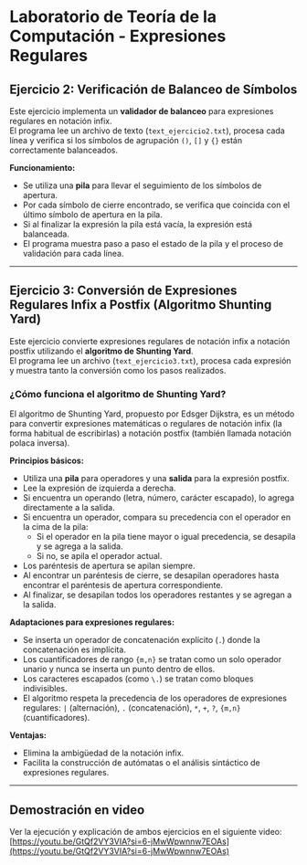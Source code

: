 # Laboratorio de Teoría de la Computación - Expresiones Regulares

## Ejercicio 2: Verificación de Balanceo de Símbolos

Este ejercicio implementa un **validador de balanceo** para expresiones regulares en notación infix.  
El programa lee un archivo de texto (`text_ejercicio2.txt`), procesa cada línea y verifica si los símbolos de agrupación `()`, `[]` y `{}` están correctamente balanceados.

**Funcionamiento:**
- Se utiliza una **pila** para llevar el seguimiento de los símbolos de apertura.
- Por cada símbolo de cierre encontrado, se verifica que coincida con el último símbolo de apertura en la pila.
- Si al finalizar la expresión la pila está vacía, la expresión está balanceada.
- El programa muestra paso a paso el estado de la pila y el proceso de validación para cada línea.

---

## Ejercicio 3: Conversión de Expresiones Regulares Infix a Postfix (Algoritmo Shunting Yard)

Este ejercicio convierte expresiones regulares de notación infix a notación postfix utilizando el **algoritmo de Shunting Yard**.  
El programa lee un archivo (`text_ejercicio3.txt`), procesa cada expresión y muestra tanto la conversión como los pasos realizados.

### ¿Cómo funciona el algoritmo de Shunting Yard?

El algoritmo de Shunting Yard, propuesto por Edsger Dijkstra, es un método para convertir expresiones matemáticas o regulares de notación infix (la forma habitual de escribirlas) a notación postfix (también llamada notación polaca inversa).

**Principios básicos:**
- Utiliza una **pila** para operadores y una **salida** para la expresión postfix.
- Lee la expresión de izquierda a derecha.
- Si encuentra un operando (letra, número, carácter escapado), lo agrega directamente a la salida.
- Si encuentra un operador, compara su precedencia con el operador en la cima de la pila:
  - Si el operador en la pila tiene mayor o igual precedencia, se desapila y se agrega a la salida.
  - Si no, se apila el operador actual.
- Los paréntesis de apertura se apilan siempre.
- Al encontrar un paréntesis de cierre, se desapilan operadores hasta encontrar el paréntesis de apertura correspondiente.
- Al finalizar, se desapilan todos los operadores restantes y se agregan a la salida.

**Adaptaciones para expresiones regulares:**
- Se inserta un operador de concatenación explícito (`.`) donde la concatenación es implícita.
- Los cuantificadores de rango `{m,n}` se tratan como un solo operador unario y nunca se inserta un punto dentro de ellos.
- Los caracteres escapados (como `\.`) se tratan como bloques indivisibles.
- El algoritmo respeta la precedencia de los operadores de expresiones regulares: `|` (alternación), `.` (concatenación), `*`, `+`, `?`, `{m,n}` (cuantificadores).

**Ventajas:**
- Elimina la ambigüedad de la notación infix.
- Facilita la construcción de autómatas o el análisis sintáctico de expresiones regulares.

---

## Demostración en video

Ver la ejecución y explicación de ambos ejercicios en el siguiente video:  
[https://youtu.be/GtQf2VY3VIA?si=6-jMwWpwnnw7EOAs](https://youtu.be/GtQf2VY3VIA?si=6-jMwWpwnnw7EOAs)

